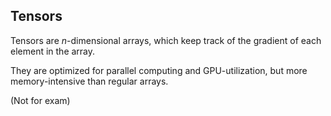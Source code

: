 ## Tensors

Tensors are $n$-dimensional arrays, which keep track of the gradient of each element in the array.

They are optimized for parallel computing and GPU-utilization, but more memory-intensive than regular arrays.

(Not for exam)